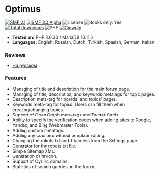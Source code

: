 # Optimus

[![SMF 2.1](https://img.shields.io/badge/SMF-2.1-ed6033.svg?style=flat)](https://github.com/SimpleMachines/SMF2.1)
[![SMF 3.0 Alpha](https://img.shields.io/badge/SMF-3.0_Alpha-ed2533.svg?style=flat)](https://github.com/SimpleMachines/SMF/tree/release-3.0)
![License](https://img.shields.io/github/license/dragomano/optimus)
![Hooks only: Yes](https://img.shields.io/badge/Hooks%20only-YES-blue)
[![Total Downloads](https://img.shields.io/github/downloads/dragomano/Optimus/total.svg)](https://github.com/dragomano/Optimus/releases)
![PHP](https://img.shields.io/badge/PHP-^8.0-blue.svg?style=flat)
[![Crowdin](https://badges.crowdin.net/smf-optimus/localized.svg)](https://crowdin.com/project/smf-optimus)

- **Tested on:** PHP 8.0.30 / MariaDB 10.11.6
- **Languages:** English, Russian, Dutch, Turkish, Spanish, German, Italian

### Reviews

- [На русском](https://dragomano.ru/mods/optimus)

### Features

- Managing of title and description for the main forum page.
- Managing of title, description, and keywords metatags for topic pages.
- Description meta-tag for boards' and topics' pages.
- Keywords meta-tag for topics. Users can fill them when creating/changing topics.
- Support of Open Graph meta-tags and Twitter Cards.
- Ability to specify the verification codes when adding sites to Google, Yandex, and Bing (Webmaster Tools).
- Adding custom metatags.
- Adding any counters without template editing.
- Changing the robots.txt and .htaccess from the Settings page.
- Generator for the robots.txt file.
- Simple Sitemap XML.
- Generation of favicon.
- Support of Cyrillic domains.
- Statistics of search queries on the forum.
